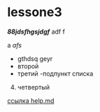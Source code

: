 # lessone3
 
***88jdsfhgsjdgf***
adf
f<br/>

a
_afs_

- gthdsq geyr
- второй 
- третий
   -подпункт списка
4. четвертый

[ссылка help.md]()
